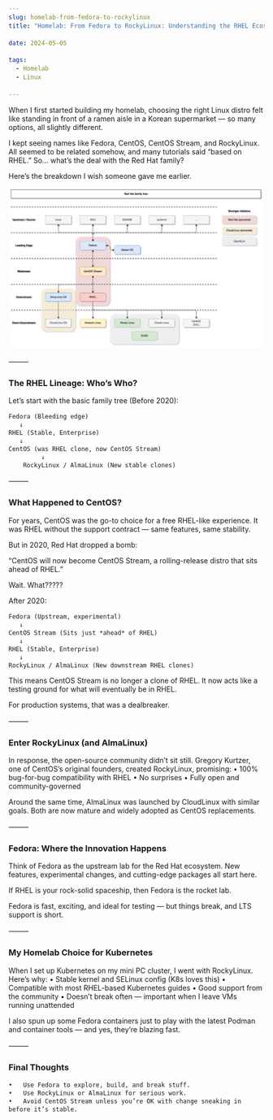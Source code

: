 ```yaml
--- 
slug: homelab-from-fedora-to-rockylinux
title: "Homelab: From Fedora to RockyLinux: Understanding the RHEL Ecosystem"

date: 2024-05-05

tags: 
  - Homelab
  - Linux

--- 
```


When I first started building my homelab, choosing the right Linux distro felt like standing in front of a ramen aisle in a Korean supermarket — so many options, all slightly different.

I kept seeing names like Fedora, CentOS, CentOS Stream, and RockyLinux. All seemed to be related somehow, and many tutorials said “based on RHEL.” So… what’s the deal with the Red Hat family?

Here’s the breakdown I wish someone gave me earlier.

![alt text](../2024-05-homelab-5-from-fedora-to-rockylinux/image.png)

⸻

### The RHEL Lineage: Who’s Who?

Let’s start with the basic family tree (Before 2020):

```
Fedora (Bleeding edge)
   ↓
RHEL (Stable, Enterprise)
   ↓
CentOS (was RHEL clone, now CentOS Stream)
         ↓
    RockyLinux / AlmaLinux (New stable clones)
```

⸻

### What Happened to CentOS?

For years, CentOS was the go-to choice for a free RHEL-like experience. It was RHEL without the support contract — same features, same stability.

But in 2020, Red Hat dropped a bomb:

“CentOS will now become CentOS Stream, a rolling-release distro that sits ahead of RHEL.”

Wait. What?????



After 2020: 
```
Fedora (Upstream, experimental)
   ↓
CentOS Stream (Sits just *ahead* of RHEL)
   ↓
RHEL (Stable, Enterprise)
   ↓
RockyLinux / AlmaLinux (New downstream RHEL clones)
```


This means CentOS Stream is no longer a clone of RHEL. It now acts like a testing ground for what will eventually be in RHEL.

For production systems, that was a dealbreaker.


⸻

### Enter RockyLinux (and AlmaLinux)

In response, the open-source community didn’t sit still. Gregory Kurtzer, one of CentOS’s original founders, created RockyLinux, promising:
	•	100% bug-for-bug compatibility with RHEL
	•	No surprises
	•	Fully open and community-governed

Around the same time, AlmaLinux was launched by CloudLinux with similar goals. Both are now mature and widely adopted as CentOS replacements.

⸻

### Fedora: Where the Innovation Happens

Think of Fedora as the upstream lab for the Red Hat ecosystem. New features, experimental changes, and cutting-edge packages all start here.

If RHEL is your rock-solid spaceship,
then Fedora is the rocket lab.

Fedora is fast, exciting, and ideal for testing — but things break, and LTS support is short.

⸻

### My Homelab Choice for Kubernetes

When I set up Kubernetes on my mini PC cluster, I went with RockyLinux. Here’s why:
	•	Stable kernel and SELinux config (K8s loves this)
	•	Compatible with most RHEL-based Kubernetes guides
	•	Good support from the community
	•	Doesn’t break often — important when I leave VMs running unattended

I also spun up some Fedora containers just to play with the latest Podman and container tools — and yes, they’re blazing fast.

⸻

### Final Thoughts
	•	Use Fedora to explore, build, and break stuff.
	•	Use RockyLinux or AlmaLinux for serious work.
	•	Avoid CentOS Stream unless you’re OK with change sneaking in before it’s stable.